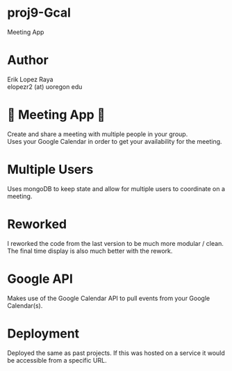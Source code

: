 # proj9-Gcal
Meeting App   

# Author
Erik Lopez Raya  
elopezr2 (at) uoregon edu

# :calendar: Meeting App :calendar:
Create and share a meeting with multiple people in your group.   
Uses your Google Calendar in order to get your availability for the meeting.   

# Multiple Users
Uses mongoDB to keep state and allow for multiple users to coordinate on a meeting.  

# Reworked
I reworked the code from the last version to be much more modular / clean.  
The final time display is also much better with the rework.  

# Google API
Makes use of the Google Calendar API to pull events from your Google Calendar(s).  

# Deployment
Deployed the same as past projects. If this was hosted on a service it would be accessible from a specific URL.   
